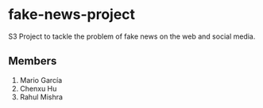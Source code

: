 # fake-news-project
S3 Project to tackle the problem of fake news on the web and social media.

## Members
1. Mario García 
2. Chenxu Hu
3. Rahul Mishra